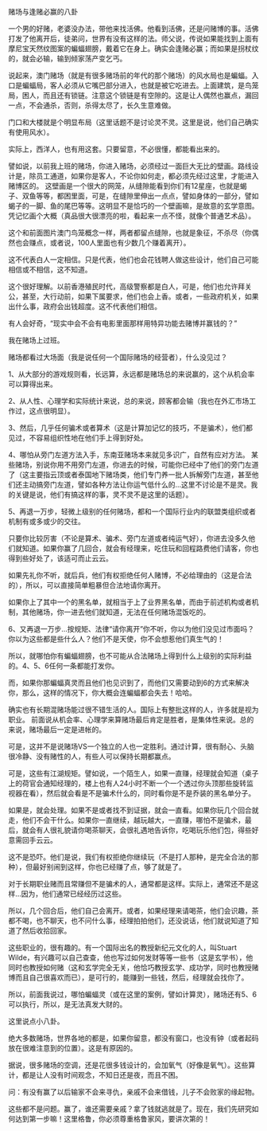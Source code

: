 赌场与逢赌必赢的八卦

一个男的好赌，老婆没办法，带他来找活佛。他看到活佛，还是问赌博的事。活佛打发了他离开后，徒弟问，世界有没有这样的法。师父说，传说如果能找到上面有摩尼宝天然纹图案的蝙蝠翅膀，戴着它在身上。确实会逢赌必赢；而如果是拐杖纹的，就会必输，输到倾家荡产变乞丐。

说起来，澳门赌场（就是有很多赌场前的年代的那个赌场）的风水局也是蝙蝠。入口是蝙蝠局，客人必须从它嘴巴部分进入，也就是被它吃进去。上面建筑，是鸟笼局，困人，而且还有锁链。注意这个锁链是有空隙的。这是让人偶然也赢点，漏回一点，不会通杀，否则，杀得太尽了，长久生意难做。

门口和大楼就是个明显布局（这里话题不是讨论灵不灵。这里是说，他们自己确实有使用风水）。

实际上，西洋人，也有用这套。只要留意，不必很懂，都能看出来的。

譬如说，以前我上班的赌场，你进入赌场，必须经过一面巨大无比的壁画。路线设计是，除员工通道，如果你是客人，不论你如何走，都必须先经过这里，才能进入赌博区的。
这壁画是一个很大的网笼，从缝隙能看到你们有12星座，也就是蝎子、双鱼等等，都困里面，可是，在缝隙里伸出一点点，譬如身体的一部分，譬如蝎子的一脚、鱼的尾巴等等。这明显不是恰巧的一个壁画嘛，是故意的玄学意图。凭记忆画个大概（真品很大很漂亮的啦，看起来一点不怪，就像个普通艺术品）。

这个和前面图片澳门鸟笼概念一样，两者都留点缝隙，也就是象征，不杀尽（你偶然也会赚点，或者说，100人里面也有少数几个赚着离开）。

这不代表白人一定相信。只是代表，他们也会花钱聘人做这些设计，他们自己可能相信或不相信，这不知道。

这个很好理解。以前香港殖民时代，高级警察都是白人，可是，他们也允许拜关公，甚至，大行动前，如果下属要求，他们也会上香。或者，一些政府机关，如果出什么事，政府会出钱超度。这不代表他们相信。

有人会好奇，“现实中会不会有电影里面那样用特异功能去赌博并赢钱的？”

我在赌场上过班。

赌场都看过大场面（我是说任何一个国际赌场的经营者），什么没见过？

1、从大部分的游戏规则看，长远算，永远都是赌场总的来说赢的，这个从机会率可以算得出来。

2、从人性、心理学和实际统计来说，总的来说，顾客都会输（我也在外汇市场工作过，这点很明显）。

3、然后，几乎任何骗术或者算术（这是计算加记忆的技巧，不是骗术），他们都见过，不容易组织性地在他们手上得到好处。

4、哪怕从旁门左道方法入手，东南亚赌场本来就见多识广，自然有应对方法。
某些赌场，别说你用不用旁门左道，你进去的时候，可能你已经中了他们的旁门左道了（这主要指云顶或者泰国地下赌场类，他们专门养一批人拆解旁门左道，甚至他们还主动搞旁门左道，譬如各种方法让你运气低什么的...这里不讨论是不是灵。我的关键是说，他们有搞这样的事，灵不灵不是这里的话题）。

5、再退一万步，轻微上级别的任何赌场，都和一个国际行业内的联盟类组织或者机制有或多或少的交往。

只要你比较厉害（不论是算术、骗术、旁门左道或者纯运气好），你进去没多久他们就知道。如果你赢了几回合，就会有经理来，吃住玩和回程路费他们请客，你也得到些好处了，该适可而止云云。

如果先礼你不听，就后兵，他们有权拒绝任何人赌博，不必给理由的（这是合法的），所以，可以直接简单粗暴但合法地请你离开。

如果你上了其中一个的黑名单，就相当于上了业界黑名单，而由于前述机构或者机制，其他赌场，你一进去他们就知道，无法在任何赌场混饭吃的。

6、又再退一万步...按规矩、法律“请你离开”你不听，你以为他们没见过市面吗？你以为这些都是些什么人？他们不是天使，你不会想惹他们真生气的！

所以，就哪怕你有蝙蝠翅膀，也不可能从合法赌场上得到什么上级别的实际利益的。4、5、6任何一条都能打发你。

而，如果你那蝙蝠真灵而且他们也见识到了，而他们又需要动到6的方式来解决你，那么，这样的情况下，你大概会连蝙蝠都会失去！哈哈。

确实也有长期混赌场能过很不错生活的人。国际上有整批这样的人，许多就是视为职业。
前面说从机会率、心理学来算赌场最后肯定是胜者，是集体性来说。总的来说，赌场最后一定是进帐的。

可是，这并不是说赌场VS一个独立的人也一定胜利。通过计算，很有耐心、头脑很冷静、没有赌性的人，有些人可以保持长期都赢点。

可是，这些有江湖规矩。譬如说，一个陌生人，如果一直赚，经理就会知道（桌子上的荷官会通知经理的，楼上也有人24小时不断一个一个透过你头顶那些旋转监视器在看），然后就会看是不是骗术什么的，同时看你是不是乔装的黑名单分子。

如果是，就会处理。如果不是或者找不到证据，就会一直看。如果你玩几个回合就走，他们不会干什么。如果你一直继续，越玩越大，一直赚，哪怕不是骗术，最后，就会有人很礼貌请你喝茶聊天，会很礼遇地告诉你，吃喝玩乐他们包，得些好意需回手云云。

这不是恐吓。他们是说，我们有权拒绝你继续玩（不是打人那种，是完全合法的那种），但最好别闹到这样，你也已经赚了点，够了就是了。

对于长期职业赌而且常赚但不是骗术的人，通常都是这样。实际上，通常还不是这样…因为，他们通常已经经历过这些。

所以，几个回合后，他们自己会离开。或者，如果经理来请喝茶，他们会识趣，茶都不喝，也不聊天，也不问什么事，经理拍拍他们，还没说话，他们就说知道了知道了然后收拾回家。

这些职业的，很有趣的。有一个国际出名的教授新纪元文化的人，叫Stuart Wilde，有兴趣可以自己查查，他也写过如何发财等等一些书（这是玄学书），他同时也教授如何赌（这和玄学完全无关，他恰巧教授玄学、成功学，同时也教授赌博而且自己很喜欢而已），是可行的，能赚到一些钱，然后，经理就会找你了。

所以，前面我说过，哪怕蝙蝠灵（或在这里的案例，譬如计算灵），赌场还有5、6可以执行，所以，是无法真发大财的。

这里说点小八卦。

绝大多数赌场，世界各地的都是，如果你留意，都没有窗口，也没有钟（或者起码放在很难注意到的位置）。这是有原因的。

据说，很多赌场的空调，还是花很多钱设计的，会加氧气（好像是氧气）。这些算计，都是让人没有时间观念，不知日还是夜，而且不困。

问：有没有赢了以后输家不会来寻仇，亲戚不会来借钱，儿子不会败家的缘起物。

这些都不是问题。赢了，谁还需要亲戚？拿了钱就逃就是了。现在，我们先研究如何达到第一步嘛！这里格鲁，你必须尊重格鲁家风，要讲次第的！
